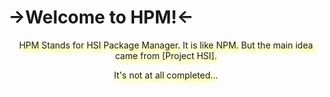 <h1>->Welcome to HPM!<-</h1>
<p style="text-align:center;border:5px soild yellow;text-shadow:5px 5px 10px yellow">HPM Stands for HSI Package Manager. It is like NPM. But the main idea came from [Project HSI].</p>
<p style="text-align:center;border:5px soild yellow;text-shadow:5px 5px 10px yellow">It's not at all completed...</p>